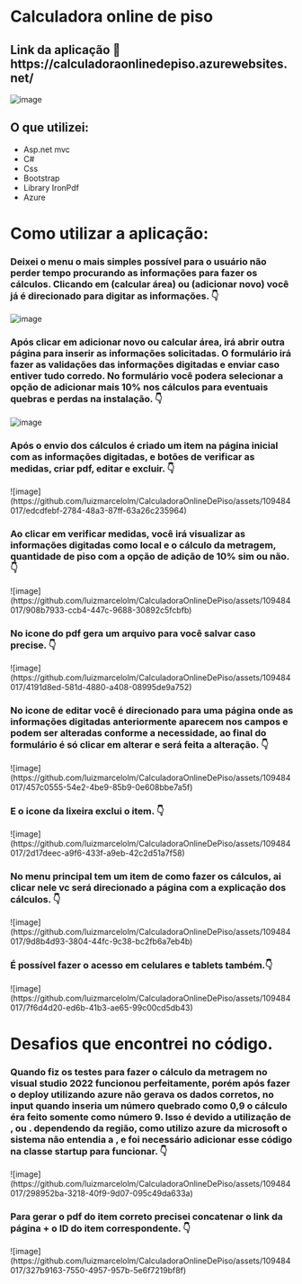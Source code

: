 <h1>Calculadora online de piso</h1>

<h2>Link da aplicação 🔗 https://calculadoraonlinedepiso.azurewebsites.net/</h2>

![image](https://github.com/luizmarcelolm/CalculadoraOnlineDePiso/assets/109484017/66198122-8849-4a56-98e5-936269b262af)

<h2>O que utilizei:</h2>
<ul>
 <li>Asp.net mvc</li>
 <li>C#</li>
 <li>Css</li> 
 <li>Bootstrap</li>
 <li>Library IronPdf</li>
 <li>Azure</li>
</ul> 

<h1>Como utilizar a aplicação:</h1>
<h3>Deixei o menu o mais simples possível para o usuário não perder tempo procurando as informações para fazer os cálculos. Clicando em (calcular área) ou (adicionar novo) você já é direcionado para digitar as informações. 👇</h3>

![image](https://github.com/luizmarcelolm/CalculadoraOnlineDePiso/assets/109484017/cf867ded-f5ef-43ff-a4e6-ad052a5ecb76)

<h3>Após clicar em adicionar novo ou calcular área, irá abrir outra página para inserir as informações solicitadas. O formulário irá fazer as validações das informações digitadas e enviar caso entiver tudo corredo. No formulário você podera selecionar a opção de adicionar mais 10% nos cálculos para eventuais quebras e perdas na instalação. 👇</h3>

![image](https://github.com/luizmarcelolm/CalculadoraOnlineDePiso/assets/109484017/f926261b-a8f3-4f18-8b25-38ca9982108d)

<h3>Após o envio dos cálculos é criado um item na página inicial com as informações digitadas, e botões de verificar as medidas, criar pdf, editar e excluir. 👇</h3>
![image](https://github.com/luizmarcelolm/CalculadoraOnlineDePiso/assets/109484017/edcdfebf-2784-48a3-87ff-63a26c235964)

<h3>Ao clicar em verificar medidas, você irá visualizar as informações digitadas como local e o cálculo da metragem, quantidade de piso com a opção de adição de 10% sim ou não. 👇</h3>
![image](https://github.com/luizmarcelolm/CalculadoraOnlineDePiso/assets/109484017/908b7933-ccb4-447c-9688-30892c5fcbfb)

<h3>No icone do pdf gera um arquivo para você salvar caso precise. 👇</h3>
![image](https://github.com/luizmarcelolm/CalculadoraOnlineDePiso/assets/109484017/4191d8ed-581d-4880-a408-08995de9a752)

<h3>No icone de editar você é direcionado para uma página onde as informações digitadas anteriormente aparecem nos campos e podem ser alteradas conforme a necessidade, ao final do formulário é só clicar em alterar e será feita a alteração. 👇</h3>
![image](https://github.com/luizmarcelolm/CalculadoraOnlineDePiso/assets/109484017/457c0555-54e2-4be9-85b9-0e608bbe7a5f)

<h3>E o icone da lixeira exclui o item. 👇</h3>
![image](https://github.com/luizmarcelolm/CalculadoraOnlineDePiso/assets/109484017/2d17deec-a9f6-433f-a9eb-42c2d51a7f58)

<h3>No menu principal tem um item de como fazer os cálculos, ai clicar nele vc será direcionado a página com a explicação dos cálculos. 👇</h3>
![image](https://github.com/luizmarcelolm/CalculadoraOnlineDePiso/assets/109484017/9d8b4d93-3804-44fc-9c38-bc2fb6a7eb4b)

<h3>É possível fazer o acesso em celulares e tablets também.👇</h3>
![image](https://github.com/luizmarcelolm/CalculadoraOnlineDePiso/assets/109484017/7f6d4d20-ed6b-41b3-ae65-99c00cd5db43)

<h1>Desafios que encontrei no código.</h1>
<h3>Quando fiz os testes para fazer o cálculo da metragem no visual studio 2022 funcionou perfeitamente, porém após fazer o deploy utilizando azure não gerava os dados corretos, no input quando inseria um número quebrado como 0,9 o cálculo éra feito somente como número 9. Isso é devido a utilização de , ou . dependendo da região, como utilizo azure da microsoft o sistema não entendia a , e foi necessário adicionar esse código na classe startup para funcionar. 👇</h3>
![image](https://github.com/luizmarcelolm/CalculadoraOnlineDePiso/assets/109484017/298952ba-3218-40f9-9d07-095c49da633a)

<h3>Para gerar o pdf do item correto precisei concatenar o link da página + o ID do item correspondente. 👇</h3>
![image](https://github.com/luizmarcelolm/CalculadoraOnlineDePiso/assets/109484017/327b9163-7550-4957-957b-5e6f7219bf8f)























